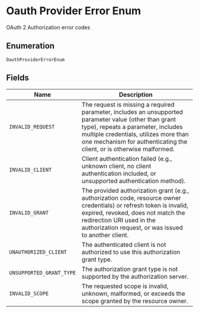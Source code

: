 
# Oauth Provider Error Enum

OAuth 2 Authorization error codes

## Enumeration

`OauthProviderErrorEnum`

## Fields

| Name | Description |
|  --- | --- |
| `INVALID_REQUEST` | The request is missing a required parameter, includes an unsupported parameter value (other than grant type), repeats a parameter, includes multiple credentials, utilizes more than one mechanism for authenticating the client, or is otherwise malformed. |
| `INVALID_CLIENT` | Client authentication failed (e.g., unknown client, no client authentication included, or unsupported authentication method). |
| `INVALID_GRANT` | The provided authorization grant (e.g., authorization code, resource owner credentials) or refresh token is invalid, expired, revoked, does not match the redirection URI used in the authorization request, or was issued to another client. |
| `UNAUTHORIZED_CLIENT` | The authenticated client is not authorized to use this authorization grant type. |
| `UNSUPPORTED_GRANT_TYPE` | The authorization grant type is not supported by the authorization server. |
| `INVALID_SCOPE` | The requested scope is invalid, unknown, malformed, or exceeds the scope granted by the resource owner. |

